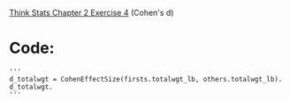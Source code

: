 [Think Stats Chapter 2 Exercise 4](http://greenteapress.com/thinkstats2/html/thinkstats2003.html#toc24) (Cohen's d)

# Code:
  
    '''
    d_totalwgt = CohenEffectSize(firsts.totalwgt_lb, others.totalwgt_lb). 
    d_totalwgt. 
    '''
